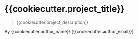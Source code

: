# {{cookiecutter.project_title}}

> {{cookiecutter.project_description}}

By {{cookiecutter.author_name}} ({{cookiecutter.author_email}})
